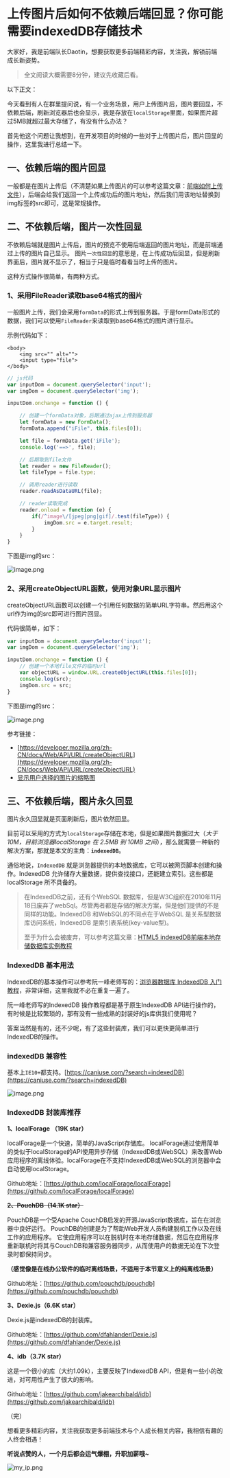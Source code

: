 # 上传图片后如何不依赖后端回显？你可能需要indexedDB存储技术

大家好，我是前端队长Daotin，想要获取更多前端精彩内容，关注我，解锁前端成长新姿势。

> 全文阅读大概需要8分钟，建议先收藏后看。

以下正文：

今天看到有人在群里提问说，有一个业务场景，用户上传图片后，图片要回显，不依赖后端，刷新浏览器后也会显示，我是存放在`localStorage`里面，如果图片超过5MB就超过最大存储了，有没有什么办法？

首先他这个问题让我想到，在开发项目的时候的一些对于上传图片后，图片回显的操作，这里我进行总结一下。

## 一、依赖后端的图片回显

一般都是在图片上传后（不清楚如果上传图片的可以参考这篇文章：[前端如何上传文件](https://juejin.cn/post/6964566922037985316)），后端会给我们返回一个上传成功后的图片地址，然后我们用该地址替换到img标签的src即可，这是常规操作。

## 二、不依赖后端，图片一次性回显

不依赖后端就是图片上传后，图片的预览不使用后端返回的图片地址，而是前端通过上传的图片自己显示。 图片`一次性回显`的意思是，在上传成功后回显，但是刷新界面后，图片就不显示了，相当于只是临时看看当时上传的图片。

这种方式操作很简单，有两种方式。

### 1、采用FileReader读取base64格式的图片

一般图片上传，我们会采用`formData`的形式上传到服务器。于是formData形式的数据，我们可以使用`FileReader`来读取到base64格式的图片进行显示。

示例代码如下：

```markup
<body>
    <img src="" alt="">
    <input type="file">
</body>
```

```javascript
// js代码
var inputDom = document.querySelector('input');
var imgDom = document.querySelector('img');

inputDom.onchange = function () {

    // 创建一个formData对象，后期通过ajax上传到服务器
    let formData = new FormData();
    formData.append("iFile", this.files[0]);

    let file = formData.get('iFile');
    console.log('==>', file);

    // 后期取到file文件
    let reader = new FileReader();
    let fileType = file.type;

    // 调用reader进行读取
    reader.readAsDataURL(file);

    // reader读取完成
    reader.onload = function (e) {
        if(/^image\/[jpeg|png|gif]/.test(fileType)) {
            imgDom.src = e.target.result;
        }
    }
}
```

下图是img的src：

![image.png](https://p6-juejin.byteimg.com/tos-cn-i-k3u1fbpfcp/dbd68ffb47e64210965842ccd9a6365f~tplv-k3u1fbpfcp-watermark.image)

### 2、采用createObjectURL函数，使用对象URL显示图片

createObjectURL函数可以创建一个引用任何数据的简单URL字符串。然后用这个url作为img的src即可进行图片回显。

代码很简单，如下：

```javascript
var inputDom = document.querySelector('input');
var imgDom = document.querySelector('img');

inputDom.onchange = function () {
    // 创建一个本地file文件的临时url
    var objectURL = window.URL.createObjectURL(this.files[0]);
    console.log(src);
    imgDom.src = src;
}
```

下图是img的src：

![image.png](https://p9-juejin.byteimg.com/tos-cn-i-k3u1fbpfcp/2a300aa691b7468182a968ccbdce221e~tplv-k3u1fbpfcp-watermark.image)

参考链接：

* [https://developer.mozilla.org/zh-CN/docs/Web/API/URL/createObjectURL](https://developer.mozilla.org/zh-CN/docs/Web/API/URL/createObjectURL)
* [显示用户选择的图片的缩略图](https://developer.mozilla.org/zh-CN/docs/Web/API/File/Using_files_from_web_applications#%E4%BE%8B%E5%AD%90%EF%BC%9A%E6%98%BE%E7%A4%BA%E7%94%A8%E6%88%B7%E9%80%89%E6%8B%A9%E7%9A%84%E5%9B%BE%E7%89%87%E7%9A%84%E7%BC%A9%E7%95%A5%E5%9B%BE)

## 三、不依赖后端，图片永久回显

图片永久回显就是页面刷新后，图片依然回显。

目前可以采用的方式为`localStorage`存储在本地，但是如果图片数据过大（_大于10M，目前浏览器localStorage 在 2.5MB 到 10MB 之间_），那么就需要一种新的解决方案，那就是本文的主角：**`indexedDB`**。

通俗地说，`IndexedDB` 就是浏览器提供的本地数据库，它可以被网页脚本创建和操作。IndexedDB 允许储存大量数据，提供查找接口，还能建立索引。这些都是 localStorage 所不具备的。

> 在IndexedDB之前，还有个WebSQL 数据库，但是W3C组织在2010年11月18日废弃了webSql。尽管两者都是存储的解决方案，但是他们提供的不是同样的功能。IndexedDB 和WebSQL的不同点在于WebSQL 是关系型数据库访问系统，IndexedDB 是索引表系统\(key-value型\)。
>
> 至于为什么会被废弃，可以参考这篇文章：[HTML5 indexedDB前端本地存储数据库实例教程](https://www.zhangxinxu.com/wordpress/2017/07/html5-indexeddb-js-example/)

### IndexedDB 基本用法

IndexedDB的基本操作可以参考阮一峰老师写的：[浏览器数据库 IndexedDB 入门教程](http://www.ruanyifeng.com/blog/2018/07/indexeddb.html)，非常详细，这里我就不必在重复一遍了。

阮一峰老师写的IndexedDB 操作教程都是基于原生IndexedDB API进行操作的，有时候是比较繁琐的，那有没有一些成熟的封装好的js库供我们使用呢？

答案当然是有的，还不少呢，有了这些封装库，我们可以更快更简单进行IndexedDB的操作。

### indexedDB 兼容性

基本上`IE10+`都支持。[https://caniuse.com/?search=indexedDB](https://caniuse.com/?search=indexedDB)

![image.png](https://p3-juejin.byteimg.com/tos-cn-i-k3u1fbpfcp/92e9840e7245492fbaa13763a3b5f0a8~tplv-k3u1fbpfcp-watermark.image)

### IndexedDB 封装库推荐

**1、localForage （19K star）**

localForage是一个快速，简单的JavaScript存储库。 localForage通过使用简单的类似于localStorage的API使用异步存储（IndexedDB或WebSQL）来改善Web应用程序的离线体验。localForage在不支持IndexedDB或WebSQL的浏览器中会自动使用localStorage。

Github地址：[https://github.com/localForage/localForage](https://github.com/localForage/localForage)

~~**2、PouchDB（14.1K star）**~~

PouchDB是一个受Apache CouchDB启发的开源JavaScript数据库，旨在在浏览器中良好运行。 PouchDB的创建是为了帮助Web开发人员构建脱机工作以及在线工作的应用程序。 它使应用程序可以在脱机时在本地存储数据，然后在应用程序重新联机时将其与CouchDB和兼容服务器同步，从而使用户的数据无论在下次登录时都保持同步。

**（感觉像是在线办公软件的临时离线场景，不适用于本节意义上的纯离线场景）**

Github地址：[https://github.com/pouchdb/pouchdb](https://github.com/pouchdb/pouchdb)

**3、Dexie.js（6.6K star）**

Dexie.js是indexedDB的封装库。

Github地址：[https://github.com/dfahlander/Dexie.js](https://github.com/dfahlander/Dexie.js)

**4、idb（3.7K star）**

这是一个很小的库（大约1.09k），主要反映了IndexedDB API，但是有一些小的改进，对可用性产生了很大的影响。

Github地址：[https://github.com/jakearchibald/idb](https://github.com/jakearchibald/idb)

（完）

想看更多精彩内容，关注我获取更多前端技术与个人成长相关内容，我相信有趣的人终会相遇！

**听说点赞的人，一个月后都会运气爆棚，升职加薪哦~**

![my\_ip.png](https://p9-juejin.byteimg.com/tos-cn-i-k3u1fbpfcp/2716a4926ed14bfda799f026c8e9e0f0~tplv-k3u1fbpfcp-watermark.image)

